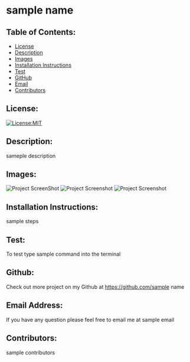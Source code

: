 # sample name
  ## Table of Contents: 
  - [License](#license)
  - [Description](#description)
  - [Images](#images)
  - [Installation Instructions](#installation-Instructions)
  - [Test](#test)
  - [GitHub](#gitHub)
  - [Email](#email-address)
  - [Contributors](#contributors)

  ## License:
  [![License:MIT](https://img.shields.io/badge/License-MIT-yellow.svg)](https://opensource.org/licenses/MIT)

  ## Description:
  sameple description

  ## Images:
  ![Project ScreenShot](./imagePathHere.png)
  ![Project Screenshot](./imagePathHere.png)
  ![Project Screenshot](./imagePathHere.png)

  ## Installation Instructions: 
  sample steps

  ## Test: 
  To test type sample command into the terminal

  ## Github: 
  Check out more project on my Github at https://github.com/sample name

  ## Email Address:
  If you have any question please feel free to email me at sample email

  ## Contributors:
  sample contributors
  